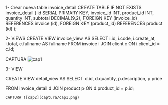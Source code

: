 
1- Crear nueva table invoice_detail
CREATE TABLE IF NOT EXISTS invoice_detail (
    id SERIAL PRIMARY KEY,
    invoice_id INT,
    product_id INT,
    quantity INT,
    subtotal DECIMAL(9,2),
    FOREIGN KEY (invoice_id) REFERENCES invoice (id),
    FOREIGN KEY (product_id) REFERENCES product (id)
);

2- VIEWS
CREATE VIEW invoice_view AS
SELECT
    i.id,
    i.code,
    i.create_at,
    i.total,
    c.fullname AS fullname
FROM
    invoice i
JOIN
    client c ON i.client_id = c.id;

CAPTURA ![cap1](captura/cap2.png)


3- VIEW

CREATE VIEW detail_view AS
SELECT
    d.id,
    d.quantity,
    p.description,
    p.price
   
FROM
    invoice_detail d
JOIN
    product p ON d.product_id = p.id;

    CAPTURA ![cap2](captura/cap1.png)